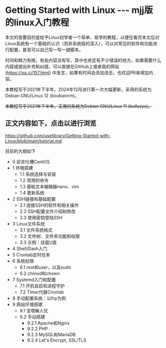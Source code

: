# Getting Started with Linux --- mjj版的linux入门教程

 本文的首要目的是给予Linux初学者一个简单、易学的教程，以便在看完本文后对Linux系统有一个基础的认识（而非系统级的深入），可以对常见的软件和功能进行配置，甚至可以自己写一写一键脚本。

时间和精力有限，有些内容没有写，其中也肯定有不少错误的地方。如果需要什么内容或提出补充和纠错，可以直接在GitHub上或者我的网站 (https://pa.ci/157.html) 中发言，如果有时间会添加进去，也欢迎PR来增加内容。

本教程写于2021年下半年，2024年12月进行第一次大幅更新，采用的系统为Debian GNU/Linux 12 (bookworm)。

~~本教程写于2021年下半年，采用的系统为Debian GNU/Linux 11 (bullseye)。~~



## 正文内容如下，点击以进行浏览
https://github.com/uselibrary/Getting-Started-with-Linux/blob/main/tutorial.md

目前的大纲如下



- 0 前言吐槽CentOS
- 1 环境搭建
  - 1.1 系统选择与安装
  - 1.2 常用的命令
  - 1.3 基础文本编辑器nano、vim
  - 1.4 更新系统
- 2 SSH链接和基础配置
  - 2.1 连接SSH的软件和相关操作
  - 2.2 SSH配置文件介绍和修改
  - 2.3 使用密钥登陆SSH
- 3 Linux文件系统
  - 3.1 文件系统格式
  - 3.2 文件树、文件夹功能和权限
  - 3.3 示例：挂载U盘
- 4 Shell/Dash入门
- 5 Crontab定时任务
- 6 系统权限
  - 6.1 root和user，以及sudo
  - 6.2 chmod和chown
- 7 Systemd入门和配置
  - 7.1 开机自启和进程守护
  - 7.2 Timer代替Crontab
- 8 手动配置系统：以frp为例
- 9 网站环境搭建
  - 9.1 宝塔解人忧
  - 9.2 手动搭建
    - 9.2.1 Apache和Nginx
    - 9.2.2 PHP
    - 9.2.3 MySQL和MariaDB
    - 9.2.4 Let's Encrypt, SSL/TLS
